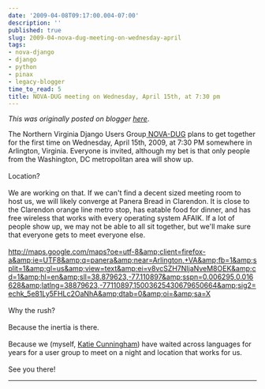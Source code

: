 ```yaml
---
date: '2009-04-08T09:17:00.004-07:00'
description: ''
published: true
slug: 2009-04-nova-dug-meeting-on-wednesday-april
tags:
- nova-django
- django
- python
- pinax
- legacy-blogger
time_to_read: 5
title: NOVA-DUG meeting on Wednesday, April 15th, at 7:30 pm
---
```


*This was originally posted on blogger [here](https://pydanny.blogspot.com/2009/04/nova-dug-meeting-on-wednesday-april.html)*.

The Northern Virginia Django Users Group<a href="http://groups.google.com/group/NOVA-DUG"> NOVA-DUG</a> plans to get together for the first time on Wednesday, April 15th, 2009, at 7:30 PM somewhere in Arlington, Virginia. Everyone is invited, although my bet is that only people from the Washington, DC metropolitan area will show up.<br /><br />Location?<br /><br />We are working on that. If we can't find a decent sized meeting room to host us, we will likely converge at Panera Bread in Clarendon. It is close to the Clarendon orange line metro stop, has eatable food for dinner, and has free wireless that works with every operating system AFAIK. If a lot of people show up, we may not be able to all sit together, but we'll make sure that everyone gets to meet everyone else.<br /><br /><a href="http://maps.google.com/maps?oe=utf-8&amp;client=firefox-a&amp;ie=UTF8&amp;q=panera&amp;near=Arlington,+VA&amp;fb=1&amp;split=1&amp;gl=us&amp;view=text&amp;ei=v8vcSZH7NIjaNveM8OEK&amp;cd=1&amp;hl=en&amp;sll=38.879623,-77.110897&amp;sspn=0.006295,0.016628&amp;latlng=38879623,-77110897,15003625430679650664&amp;sig2=echk_5e81Ly5FHLc2OaNhA&amp;dtab=0&amp;oi=&amp;sa=X" target="_blank">http://maps.google.com/maps?oe=utf-8&amp;client=firefox-a&amp;ie=UTF8&amp;q=panera&amp;near=Arlington,+VA&amp;fb=1&amp;split=1&amp;gl=us&amp;view=text&amp;ei=v8vcSZH7NIjaNveM8OEK&amp;cd=1&amp;hl=en&amp;sll=38.879623,-77.110897&amp;sspn=0.006295,0.016628&amp;latlng=38879623,-77110897,15003625430679650664&amp;sig2=echk_5e81Ly5FHLc2OaNhA&amp;dtab=0&amp;oi=&amp;sa=X</a><br /><br />Why the rush?<br /><br />Because the inertia is there.<br /><br />Because we (myself, <a href="http://elephantangelchild.blogspot.com/">Katie Cunningham</a>) have waited across languages for years for a user group to meet on a night and location that works for us.<br /><br />See you there!<br /><a href="http://pydanny.blogspot.com/" target="_blank"></a>

---

